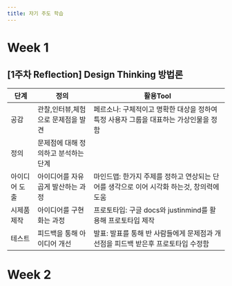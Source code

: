 ```yaml
---
title: 자기 주도 학습
---
```


# Week 1

## [1주차 Reflection] Design Thinking 방법론

|단계|정의|활용Tool|
|------|--------|--------|
|공감|관찰,인터뷰,체험으로 문제점을 발견|페르소나: 구체적이고 명확한 대상을 정하여 특정 사용자 그룹을 대표하는 가상인물을 정함|
|정의|문제점에 대해 정의하고 분석하는 단계| |
|아이디어 도출|아이디어를 자유곱게 발산하는 과정|마인드맵: 한가지 주제를 정하고 연상되는 단어를 생각으로 이어 시각화 하는것, 창의력에 도움|
|시제품 제작|아이디어를 구현화는 과정|프로토타입: 구글 docs와 justinmind를 활용해 프로토타입 제작|
|테스트|피드백을 통해 아이디어 개선|발표: 발표를 통해 반 사람들에게 문제점과 개선점을 피드백 받은후 프로토타입 수정함|



# Week 2


